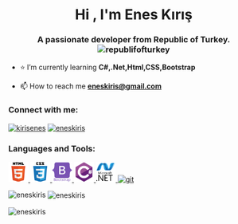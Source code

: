<h1 align="center">Hi , I'm Enes Kırış</h1>
<h3 align="center">A passionate developer from Republic of Turkey. <img src="https://upload.wikimedia.org/wikipedia/commons/thumb/b/b4/Flag_of_Turkey.svg/1920px-Flag_of_Turkey.svg.png" alt="republifofturkey" width="60" height="40"/> </h3>


- :star: I’m currently learning **C#,.Net,Html,CSS,Bootstrap**

- 📫 How to reach me **eneskiris@gmail.com**

<h3 align="left">Connect with me:</h3>
<p align="left">
<a href="https://twitter.com/kirisenes" target="blank"><img align="center" src="https://raw.githubusercontent.com/rahuldkjain/github-profile-readme-generator/master/src/images/icons/Social/twitter.svg" alt="kirisenes" height="30" width="40" /></a>
<a href="https://www.hackerrank.com/eneskiris" target="blank"><img align="center" src="https://raw.githubusercontent.com/rahuldkjain/github-profile-readme-generator/master/src/images/icons/Social/hackerrank.svg" alt="eneskiris" height="30" width="40" /></a>
</p>

<h3 align="left">Languages and Tools:</h3>
<p align="left"> </a>  <a href="https://www.w3.org/html/" target="_blank" rel="noreferrer"> <img src="https://raw.githubusercontent.com/devicons/devicon/master/icons/html5/html5-original-wordmark.svg" alt="html5" width="40" height="40"/> </a> </a> <a href="https://www.w3schools.com/css/" target="_blank" rel="noreferrer"> <img src="https://raw.githubusercontent.com/devicons/devicon/master/icons/css3/css3-original-wordmark.svg" alt="css3" width="40" height="40"/> </a><a href="https://getbootstrap.com" target="_blank" rel="noreferrer"> <img src="https://raw.githubusercontent.com/devicons/devicon/master/icons/bootstrap/bootstrap-plain-wordmark.svg" alt="bootstrap" width="40" height="40"/> </a> <a href="https://www.w3schools.com/cs/" target="_blank" rel="noreferrer"> <img src="https://raw.githubusercontent.com/devicons/devicon/master/icons/csharp/csharp-original.svg" alt="csharp" width="40" height="40"/>  <a href="https://dotnet.microsoft.com/" target="_blank" rel="noreferrer"> <img src="https://raw.githubusercontent.com/devicons/devicon/master/icons/dot-net/dot-net-original-wordmark.svg" alt="dotnet" width="40" height="40"/> <a href="https://git-scm.com/" target="_blank" rel="noreferrer"> <img src="https://www.vectorlogo.zone/logos/git-scm/git-scm-icon.svg" alt="git" width="40" height="40"/> </a>  </p>

<p><img align="left" src="https://github-readme-stats.vercel.app/api/top-langs?username=eneskiris&show_icons=true&locale=en&layout=compact" alt="eneskiris" /></p>

<p>&nbsp;<img align="center" src="https://github-readme-stats.vercel.app/api?username=eneskiris&show_icons=true&locale=en" alt="eneskiris" /></p>

<p><img align="center" src="https://github-readme-streak-stats.herokuapp.com/?user=eneskiris&theme=default" alt="eneskiris" /></p>

